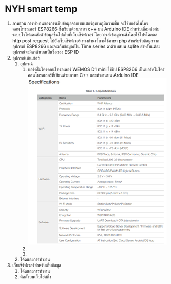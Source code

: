 # NYH smart temp
 1. ภาพรวม
การทำงานของการเก็บข้อมูลจากเซนเซอร์อุณหภูมิความชื้น จะใช้บอร์ดไมโครคอนโทรลเลอร์ ESP8266 ซึ่งเขียนด้วยภาษา c++ บน Arduino IDE สำหรับเชื่อมต่อกับระบบไวไฟและส่งค่าข้อมูลขึ้นไปเก็บที่เว็บเซิร์ฟเวอร์ โดยการส่งข้อมูลจะส่งโดยใช้โปรโตคอล http post request ไปยังเว็บเซิร์ฟเวอร์ ทางด้านเว็บจะใช้ภาษา php สำหรับรับข้อมูลจากอุปกรณ์ ESP8266 และจะเก็บข้อมูลเป็น Time series ดาต้าเบสบน sqlite สำหรับแต่ละอุปกรณ์จะมีดาต้าเบสเป็นชื่อของ ESP ID
 2. อุปกรณ์เซนเซอร์
	 1. อุปกรณ์
		 1. บอร์ดไมโครคอนโทรลเลอร์ WEMOS D1 mini ใช้ชิป ESP8266
เป็นบอร์ดไมโครคอนโทรลเลอร์ที่เขียนด้วยภาษา C++ และทำงานบน Arduino IDE
![stack Overflow](docs/Screenshot%202023-06-13%20125533.png)
		 2. 
		 3. 
	 2. โค้ดและการทำงาน
 3. เว็บเซิร์ฟเวอร์สำหรับเก็บข้อมูล
	 1. โค้ดและการทำงาน
	 2. ติดตั้งบนเว็บโฮสติ้ง
